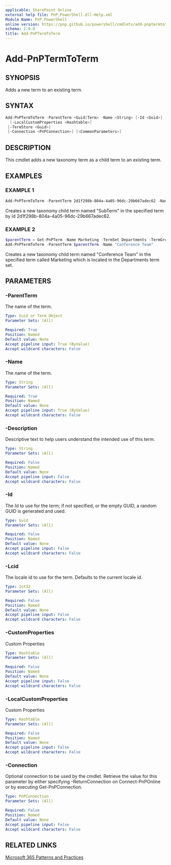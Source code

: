 ```yaml
---
applicable: SharePoint Online
external help file: PnP.PowerShell.dll-Help.xml
Module Name: PnP.PowerShell
online version: https://pnp.github.io/powershell/cmdlets/add-pnptermtoterm
schema: 2.0.0
title: Add-PnPTermToTerm
---
```


# Add-PnPTermToTerm

## SYNOPSIS
Adds a new term to an existing term.

## SYNTAX

```powershell
Add-PnPTermToTerm -ParentTerm <Guid|Term> -Name <String> [-Id <Guid>] [-Lcid <Int32>]
  [-LocalCustomProperties <Hashtable>]
 [-TermStore <Guid>]
 [-Connection <PnPConnection>] [<CommonParameters>]
```

## DESCRIPTION

This cmdlet adds a new taxonomy term as a child term to an existing term.

## EXAMPLES

### EXAMPLE 1
```powershell
Add-PnPTermToTerm -ParentTerm 2d1f298b-804a-4a05-96dc-29b667adec62 -Name SubTerm -CustomProperties @{"Department"="Marketing"}
```

Creates a new taxonomy child term named "SubTerm" in the specified term by id 2d1f298b-804a-4a05-96dc-29b667adec62.

### EXAMPLE 2
```powershell
$parentTerm = Get-PnPTerm -Name Marketing -TermSet Departments -TermGroup Corporate
Add-PnPTermToTerm -ParentTerm $parentTerm -Name "Conference Team"
```

Creates a new taxonomy child term named "Conference Team" in the specified term called Marketing which is located in the Departments term set.

## PARAMETERS

### -ParentTerm
The name of the term.

```yaml
Type: Guid or Term Object
Parameter Sets: (All)

Required: True
Position: Named
Default value: None
Accept pipeline input: True (ByValue)
Accept wildcard characters: False
```


### -Name
The name of the term.

```yaml
Type: String
Parameter Sets: (All)

Required: True
Position: Named
Default value: None
Accept pipeline input: True (ByValue)
Accept wildcard characters: False
```


### -Description
Descriptive text to help users understand the intended use of this term.

```yaml
Type: String
Parameter Sets: (All)

Required: False
Position: Named
Default value: None
Accept pipeline input: False
Accept wildcard characters: False
```

### -Id
The Id to use for the term; if not specified, or the empty GUID, a random GUID is generated and used.

```yaml
Type: Guid
Parameter Sets: (All)

Required: False
Position: Named
Default value: None
Accept pipeline input: False
Accept wildcard characters: False
```

### -Lcid
The locale id to use for the term. Defaults to the current locale id.

```yaml
Type: Int32
Parameter Sets: (All)

Required: False
Position: Named
Default value: None
Accept pipeline input: False
Accept wildcard characters: False
```

### -CustomProperties
Custom Properties

```yaml
Type: Hashtable
Parameter Sets: (All)

Required: False
Position: Named
Default value: None
Accept pipeline input: False
Accept wildcard characters: False
```

### -LocalCustomProperties
Custom Properties

```yaml
Type: Hashtable
Parameter Sets: (All)

Required: False
Position: Named
Default value: None
Accept pipeline input: False
Accept wildcard characters: False
```


### -Connection
Optional connection to be used by the cmdlet. Retrieve the value for this parameter by either specifying -ReturnConnection on Connect-PnPOnline or by executing Get-PnPConnection.

```yaml
Type: PnPConnection
Parameter Sets: (All)

Required: False
Position: Named
Default value: None
Accept pipeline input: False
Accept wildcard characters: False
```


## RELATED LINKS

[Microsoft 365 Patterns and Practices](https://aka.ms/m365pnp)